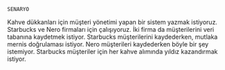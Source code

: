     SENARYO
    
 Kahve dükkanları için müşteri yönetimi yapan bir sistem yazmak istiyoruz.
 Starbucks ve Nero firmaları için çalışıyoruz.
 İki firma da müşterilerini veri tabanına kaydetmek istiyor.
 Starbucks müşterilerini kaydederken, mutlaka mernis doğrulaması istiyor. Nero müşterileri kaydederken böyle bir şey istemiyor.
    Starbucks müşteriler için her kahve alımında yıldız kazandırmak istiyor.
